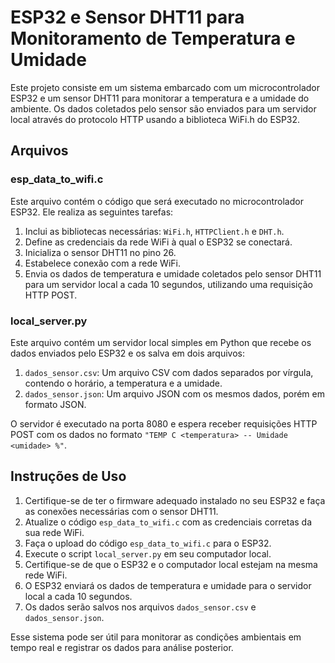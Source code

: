 # ESP32 e Sensor DHT11 para Monitoramento de Temperatura e Umidade

Este projeto consiste em um sistema embarcado com um microcontrolador ESP32 e um sensor DHT11 para monitorar a temperatura e a umidade do ambiente. Os dados coletados pelo sensor são enviados para um servidor local através do protocolo HTTP usando a biblioteca WiFi.h do ESP32.

## Arquivos

### esp_data_to_wifi.c

Este arquivo contém o código que será executado no microcontrolador ESP32. Ele realiza as seguintes tarefas:

1. Inclui as bibliotecas necessárias: `WiFi.h`, `HTTPClient.h` e `DHT.h`.
2. Define as credenciais da rede WiFi à qual o ESP32 se conectará.
3. Inicializa o sensor DHT11 no pino 26.
4. Estabelece conexão com a rede WiFi.
5. Envia os dados de temperatura e umidade coletados pelo sensor DHT11 para um servidor local a cada 10 segundos, utilizando uma requisição HTTP POST.

### local_server.py

Este arquivo contém um servidor local simples em Python que recebe os dados enviados pelo ESP32 e os salva em dois arquivos:

1. `dados_sensor.csv`: Um arquivo CSV com dados separados por vírgula, contendo o horário, a temperatura e a umidade.
2. `dados_sensor.json`: Um arquivo JSON com os mesmos dados, porém em formato JSON.

O servidor é executado na porta 8080 e espera receber requisições HTTP POST com os dados no formato `"TEMP C <temperatura> -- Umidade <umidade> %"`.

## Instruções de Uso

1. Certifique-se de ter o firmware adequado instalado no seu ESP32 e faça as conexões necessárias com o sensor DHT11.
2. Atualize o código `esp_data_to_wifi.c` com as credenciais corretas da sua rede WiFi.
3. Faça o upload do código `esp_data_to_wifi.c` para o ESP32.
4. Execute o script `local_server.py` em seu computador local.
5. Certifique-se de que o ESP32 e o computador local estejam na mesma rede WiFi.
6. O ESP32 enviará os dados de temperatura e umidade para o servidor local a cada 10 segundos.
7. Os dados serão salvos nos arquivos `dados_sensor.csv` e `dados_sensor.json`.

Esse sistema pode ser útil para monitorar as condições ambientais em tempo real e registrar os dados para análise posterior.